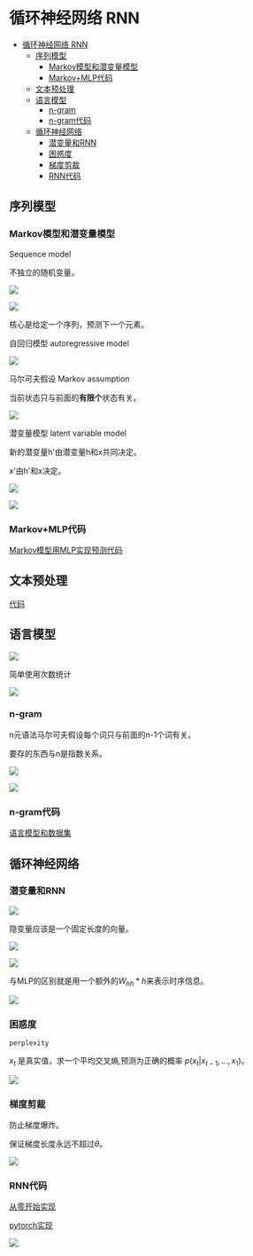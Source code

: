 <!--
 * @Author       : JonnyZhang 71881972+jonnyzhang02@users.noreply.github.com
 * @LastEditTime : 2023-08-04 17:01
 * @FilePath     : \d2l-zh-pytorch\chapters\chapter_recurrent-neural-networks\.md
 * 
 * coded by ZhangYang@BUPT, my email is zhangynag0207@bupt.edu.cn
-->

# 循环神经网络 RNN

<!-- TOC -->

- [循环神经网络 RNN](#%E5%BE%AA%E7%8E%AF%E7%A5%9E%E7%BB%8F%E7%BD%91%E7%BB%9C-rnn)
    - [序列模型](#%E5%BA%8F%E5%88%97%E6%A8%A1%E5%9E%8B)
        - [Markov模型和潜变量模型](#markov%E6%A8%A1%E5%9E%8B%E5%92%8C%E6%BD%9C%E5%8F%98%E9%87%8F%E6%A8%A1%E5%9E%8B)
        - [Markov+MLP代码](#markovmlp%E4%BB%A3%E7%A0%81)
    - [文本预处理](#%E6%96%87%E6%9C%AC%E9%A2%84%E5%A4%84%E7%90%86)
    - [语言模型](#%E8%AF%AD%E8%A8%80%E6%A8%A1%E5%9E%8B)
        - [n-gram](#n-gram)
        - [n-gram代码](#n-gram%E4%BB%A3%E7%A0%81)
    - [循环神经网络](#%E5%BE%AA%E7%8E%AF%E7%A5%9E%E7%BB%8F%E7%BD%91%E7%BB%9C)
        - [潜变量和RNN](#%E6%BD%9C%E5%8F%98%E9%87%8F%E5%92%8Crnn)
        - [困惑度](#%E5%9B%B0%E6%83%91%E5%BA%A6)
        - [梯度剪裁](#%E6%A2%AF%E5%BA%A6%E5%89%AA%E8%A3%81)
        - [RNN代码](#rnn%E4%BB%A3%E7%A0%81)

<!-- /TOC -->

## 序列模型 

### Markov模型和潜变量模型

Sequence model

不独立的随机变量。

![](assets/2023-08-03-19-15-05.png)

![](assets/2023-08-03-19-17-02.png)

核心是给定一个序列，预测下一个元素。

自回归模型 autoregressive model

![](assets/2023-08-03-19-19-33.png)

马尔可夫假设 Markov assumption

当前状态只与前面的**有限个**状态有关。

![](assets/2023-08-03-19-22-12.png)

潜变量模型 latent variable model

新的潜变量h'由潜变量h和x共同决定。

x'由h'和x决定。

![](assets/2023-08-03-19-25-36.png)

![](assets/2023-08-03-19-29-22.png)

### Markov+MLP代码

[Markov模型用MLP实现预测代码](./sequence.ipynb)

## 文本预处理

[代码](./text-preprocessing.ipynb)

## 语言模型

![](assets/2023-08-04-15-10-36.png)

简单使用次数统计

![](assets/2023-08-04-15-15-06.png)

### n-gram

n元语法马尔可夫假设每个词只与前面的n-1个词有关。

要存的东西与n是指数关系。

![](assets/2023-08-04-15-19-31.png)

![](assets/2023-08-04-15-25-46.png)

### n-gram代码

[语言模型和数据集](./language-models-and-dataset.ipynb)


## 循环神经网络

### 潜变量和RNN

![](assets/2023-08-04-16-39-21.png)

隐变量应该是一个固定长度的向量。

![](assets/2023-08-04-16-47-24.png)

![](assets/2023-08-04-16-45-30.png)

与MLP的区别就是用一个额外的$W_{hh} * h$来表示时序信息。

![](assets/2023-08-04-16-59-19.png)

### 困惑度

`perplexity`

$x_t$ 是真实值，求一个平均交叉熵,预测为正确的概率 $p(x_t|x_{t-1},...,x_1)$。

![](assets/2023-08-04-16-51-55.png)

### 梯度剪裁

防止梯度爆炸。

保证梯度长度永远不超过$\theta$。

![](assets/2023-08-04-16-55-48.png)

### RNN代码

[从零开始实现](./rnn-scratch.ipynb)

[pytorch实现](./rnn-concise.ipynb)

![](assets/2023-08-04-17-01-31.png)



